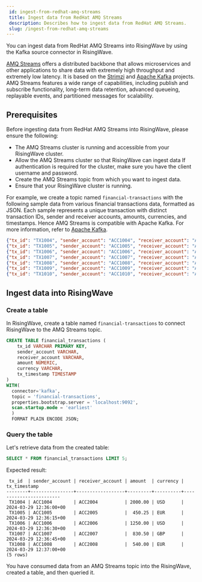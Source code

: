 ```yaml
---
 id: ingest-from-redhat-amq-streams
 title: Ingest data from RedHat AMQ Streams
 description: Describes how to ingest data from RedHat AMQ Streams.
 slug: /ingest-from-redhat-amq-streams
---
```

<head>
  <link rel="canonical" href="https://docs.risingwave.com/docs/current/ingest-from-redhat-amq-streams/" />
</head>

You can ingest data from RedHat AMQ Streams into RisingWave by using the Kafka source connector in RisingWave.

[AMQ Streams](https://developers.redhat.com/products/amq/overview) offers a distributed backbone that allows microservices and other applications to share data with extremely high throughput and extremely low latency. It is based on the [Strimzi](http://strimzi.io/) and [Apache Kafka](http://kafka.apache.org/) projects. AMQ Streams features a wide range of capabilities, including publish and subscribe functionality, long-term data retention, advanced queueing, replayable events, and partitioned messages for scalability.

## Prerequisites

Before ingesting data from RedHat AMQ Streams into RisingWave, please ensure the following:

- The AMQ Streams cluster is running and accessible from your RisingWave cluster.
- Allow the AMQ Streams cluster so that RisingWave can ingest data If authentication is required for the cluster, make sure you have the client username and password.
- Create the AMQ Streams topic from which you want to ingest data.
- Ensure that your RisingWave cluster is running.

For example, we create a topic named `financial-transactions` with the following sample data from various  financial transactions data, formatted as JSON. Each sample represents a unique transaction with distinct transaction IDs, sender and receiver accounts, amounts, currencies, and timestamps.  Hence AMQ Streams is compatible with Apache Kafka. For more information, refer to [Apache Kafka](https://docs.risingwave.com/docs/current/ingest-from-kafka/).

```json
{"tx_id": "TX1004", "sender_account": "ACC1004", "receiver_account": "ACC2004", "amount": 2000.00, "currency": "USD", "tx_timestamp": "2024-03-29T12:36:00Z"}
{"tx_id": "TX1005", "sender_account": "ACC1005", "receiver_account": "ACC2005", "amount": 450.25, "currency": "EUR", "tx_timestamp": "2024-03-29T12:36:15Z"}
{"tx_id": "TX1006", "sender_account": "ACC1006", "receiver_account": "ACC2006", "amount": 1250.00, "currency": "USD", "tx_timestamp": "2024-03-29T12:36:30Z"}
{"tx_id": "TX1007", "sender_account": "ACC1007", "receiver_account": "ACC2007", "amount": 830.50, "currency": "GBP", "tx_timestamp": "2024-03-29T12:36:45Z"}
{"tx_id": "TX1008", "sender_account": "ACC1008", "receiver_account": "ACC2008", "amount": 540.00, "currency": "EUR", "tx_timestamp": "2024-03-29T12:37:00Z"}
{"tx_id": "TX1009", "sender_account": "ACC1009", "receiver_account": "ACC2009", "amount": 975.75, "currency": "GBP", "tx_timestamp": "2024-03-29T12:37:15Z"}
{"tx_id": "TX1010", "sender_account": "ACC1010", "receiver_account": "ACC2010", "amount": 1600.00, "currency": "USD", "tx_timestamp": "2024-03-29T12:37:30Z"}
```

## Ingest data into RisingWave

### Create a table

In RisingWave, create a table named `financial-transactions` to connect RisingWave to the AMQ Streams topic.

```sql
CREATE TABLE financial_transactions (
    tx_id VARCHAR PRIMARY KEY,
    sender_account VARCHAR,
    receiver_account VARCHAR,
    amount NUMERIC,
    currency VARCHAR,
    tx_timestamp TIMESTAMP
)
WITH(
  connector='kafka', 
  topic = 'financial-transactions', 
  properties.bootstrap.server = 'localhost:9092',
  scan.startup.mode = 'earliest'
  ) 
  FORMAT PLAIN ENCODE JSON;
```

### Query the table

Let's retrieve data from the created table:

```sql
SELECT * FROM financial_transactions LIMIT 5;
```

Expected result:

```
 tx_id  | sender_account | receiver_account | amount  | currency |      tx_timestamp      
--------+----------------+------------------+---------+----------+------------------------
 TX1004 | ACC1004        | ACC2004          | 2000.00 | USD      | 2024-03-29 12:36:00+00
 TX1005 | ACC1005        | ACC2005          |  450.25 | EUR      | 2024-03-29 12:36:15+00
 TX1006 | ACC1006        | ACC2006          | 1250.00 | USD      | 2024-03-29 12:36:30+00
 TX1007 | ACC1007        | ACC2007          |  830.50 | GBP      | 2024-03-29 12:36:45+00
 TX1008 | ACC1008        | ACC2008          |  540.00 | EUR      | 2024-03-29 12:37:00+00
(5 rows)
```

You have consumed data from an AMQ Streams topic into the RisingWave, created a table, and then queried it.
